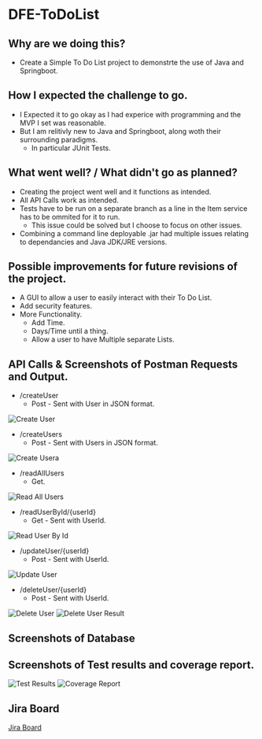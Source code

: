 # DFE-ToDoList
## Why are we doing this?
- Create a Simple To Do List project to demonstrte the use of Java and Springboot.
## How I expected the challenge to go.
- I Expected it to go okay as I had experice with programming and the MVP I set was reasonable.
- But I am relitivly new to Java and Springboot, along woth their surrounding paradigms.
  - In particular JUnit Tests.
## What went well? / What didn't go as planned?
- Creating the project went well and it functions as intended.
- All API Calls work as intended.
- Tests have to be run on a separate branch as a line in the Item service has to be ommited for it to run.
  - This issue could be solved but I choose to focus on other issues.
- Combining a command line deployable .jar had multiple issues relating to dependancies and Java JDK/JRE versions.
## Possible improvements for future revisions of the project.
- A GUI to allow a user to easily interact with their To Do List.
- Add security features.
- More Functionality.
  - Add Time.
  - Days/Time until a thing.
  - Allow a user to have Multiple separate Lists.

## API Calls & Screenshots of Postman Requests and Output.
- /createUser
  - Post - Sent with User in JSON format.

![Create User](https://i.imgur.com/I3C5etB.png)

- /createUsers
  - Post - Sent with Users in JSON format.

![Create Usera](https://i.imgur.com/78xAqyp.png)

- /readAllUsers
  - Get.

![Read All Users](https://i.imgur.com/Pd0Qxtm.png)

- /readUserById/{userId}
  - Get - Sent with UserId.

![Read User By Id](https://i.imgur.com/TrRnkb1.png)

- /updateUser/{userId}
  - Post - Sent with UserId.

![Update User](https://i.imgur.com/B8Zry93.png)

- /deleteUser/{userId}
  - Post - Sent with UserId.

![Delete User](https://i.imgur.com/8i9ITck.png)
![Delete User Result](https://i.imgur.com/o8WRjgs.png)

## Screenshots of Database

## Screenshots of Test results and coverage report.
![Test Results](https://i.imgur.com/B8ciKky.png)
![Coverage Report](https://i.imgur.com/SpDhS8N.png)

## Jira Board
[Jira Board](https://jackmcaulay.atlassian.net/jira/software/projects/DT/boards/2)
